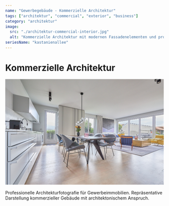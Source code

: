 ```yaml
---
name: "Gewerbegebäude - Kommerzielle Architektur"
tags: ["architektur", "commercial", "exterior", "business"]
category: "architektur"
image:
  src: "./architektur-commercial-interior.jpg"
  alt: "Kommerzielle Architektur mit modernen Fassadenelementen und professioneller Gestaltung"
seriesName: "kastanienallee"
---
```


# Kommerzielle Architektur
![Kommerzielle Architektur](./architektur-commercial-interior.jpg)

Professionelle Architekturfotografie für Gewerbeimmobilien. Repräsentative Darstellung kommerzieller Gebäude mit architektonischem Anspruch.